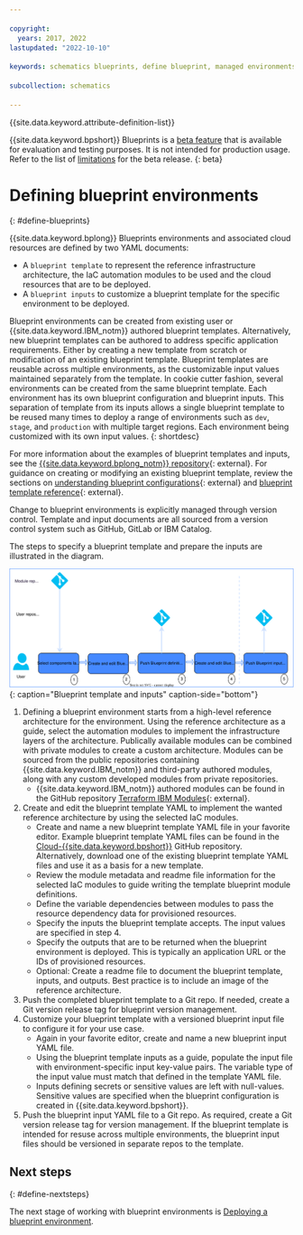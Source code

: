 ```yaml
---

copyright:
  years: 2017, 2022
lastupdated: "2022-10-10"

keywords: schematics blueprints, define blueprint, managed environments

subcollection: schematics

---
```


{{site.data.keyword.attribute-definition-list}}

{{site.data.keyword.bpshort}} Blueprints is a [beta feature](/docs/schematics?topic=schematics-bp-beta-limitations) that is available for evaluation and testing purposes. It is not intended for production usage. Refer to the list of [limitations](/docs/schematics?topic=schematics-bp-beta-limitations) for the beta release.
{: beta}

# Defining blueprint environments
{: #define-blueprints}

{{site.data.keyword.bplong}} Blueprints environments and associated cloud resources are defined by two YAML documents: 

- A `blueprint template` to represent the reference infrastructure architecture, the IaC automation modules to be used and the cloud resources that are to be deployed.
- A `blueprint inputs` to customize a blueprint template for the specific environment to be deployed.

Blueprint environments can be created from existing user or {{site.data.keyword.IBM_notm}} authored blueprint templates. Alternatively, new blueprint templates can be authored to address specific application requirements. Either by creating a new template from scratch or modification of an existing blueprint template. Blueprint templates are reusable across multiple environments, as the customizable input values maintained separately from the template. In cookie cutter fashion, several environments can be created from the same blueprint template. Each environment has its own blueprint configuration and blueprint inputs. This separation of template from its inputs allows a single blueprint template to be reused many times to deploy a range of environments such as `dev`, `stage`, and `production` with multiple target regions. Each environment being customized with its own input values.
{: shortdesc}  

For more information about the examples of blueprint templates and inputs, see the [{{site.data.keyword.bplong_notm}} repository](https://github.com/orgs/Cloud-Schematics/repositories?q=blueprint){: external}.  For guidance on creating or modifying an existing blueprint template, review the sections on [understanding blueprint configurations](https://cloud.ibm.com/docs/schematics?topic=schematics-blueprint-templates){: external} and [blueprint template reference](https://cloud.ibm.com/docs/schematics?topic=schematics-blueprint-templates){: external}.  

Change to blueprint environments is explicitly managed through version control. Template and input documents are all sourced from a version control system such as GitHub, GitLab or IBM Catalog. 

The steps to specify a blueprint template and prepare the inputs are illustrated in the diagram.

![Blueprint template and inputs](../images/sc-bp-define.svg){: caption="Blueprint template and inputs" caption-side="bottom"}

1. Defining a blueprint environment starts from a high-level reference architecture for the environment. Using the reference architecture as a guide, select the automation modules to implement the infrastructure layers of the architecture. Publically available modules can be combined with private modules to create a custom architecture. Modules can be sourced from the public repositories containing {{site.data.keyword.IBM_notm}} and third-party authored modules, along with any custom developed modules from private repositories.  
    - {{site.data.keyword.IBM_notm}} authored modules can be found in the GitHub repository [Terraform IBM Modules](https://github.com/terraform-ibm-modules){: external}.
2. Create and edit the blueprint template YAML to implement the wanted reference architecture by using the selected IaC modules.
    - Create and name a new blueprint template YAML file in your favorite editor. Example blueprint template YAML files can be found in the [Cloud-{{site.data.keyword.bpshort}}](https://github.com/orgs/Cloud-Schematics/repositories?q=blueprint) GitHub repository.  Alternatively, download one of the existing blueprint template YAML files and use it as a basis for a new template.  
    - Review the module metadata and readme file information for the selected IaC modules to guide writing the template blueprint module definitions. 
    - Define the variable dependencies between modules to pass the resource dependency data for provisioned resources.
    - Specify the inputs the blueprint template accepts. The input values are specified in step 4. 
    - Specify the outputs that are to be returned when the blueprint environment is deployed. This is typically an application URL or the IDs of provisioned resources.  
    - Optional: Create a readme file to document the blueprint template, inputs, and outputs. Best practice is to include an image of the reference architecture. 
3. Push the completed blueprint template to a Git repo. If needed, create a Git version release tag for blueprint version management. 
4. Customize your blueprint template with a versioned blueprint input file to configure it for your use case.  
    - Again in your favorite editor, create and name a new blueprint input YAML file.
    - Using the blueprint template inputs as a guide, populate the input file with environment-specific input key-value pairs. The variable type of the input value must match that defined in the template YAML file.
    - Inputs defining secrets or sensitive values are left with null-values. Sensitive values are specified when the blueprint configuration is created in {{site.data.keyword.bpshort}}.
5. Push the blueprint input YAML file to a Git repo. As required, create a Git version release tag for version management. If the blueprint template is intended for resuse across multiple environments, the blueprint input files should be versioned in separate repos to the template.  

## Next steps
{: #define-nextsteps}

The next stage of working with blueprint environments is [Deploying a blueprint environment](/docs/schematics?topic=schematics-deploy-blueprints). 

